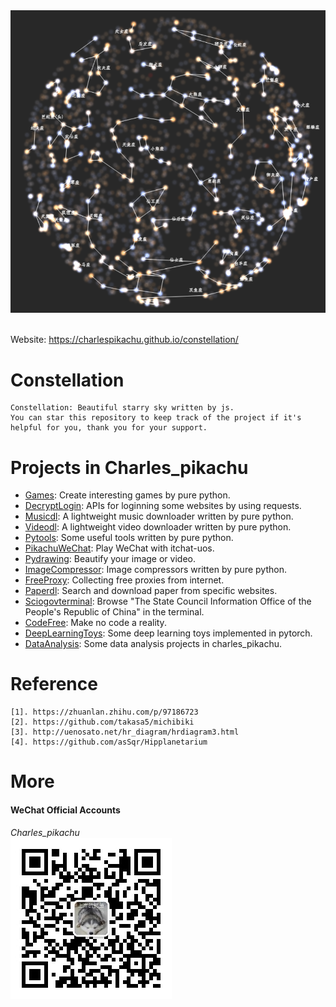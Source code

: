 <div align="center">
  <img src="./docs/logo.jpg" width="600"/>
</div>
<br />

Website: https://charlespikachu.github.io/constellation/


# Constellation
```
Constellation: Beautiful starry sky written by js.
You can star this repository to keep track of the project if it's helpful for you, thank you for your support.
```


# Projects in Charles_pikachu
- [Games](https://github.com/CharlesPikachu/Games): Create interesting games by pure python.
- [DecryptLogin](https://github.com/CharlesPikachu/DecryptLogin): APIs for loginning some websites by using requests.
- [Musicdl](https://github.com/CharlesPikachu/musicdl): A lightweight music downloader written by pure python.
- [Videodl](https://github.com/CharlesPikachu/videodl): A lightweight video downloader written by pure python.
- [Pytools](https://github.com/CharlesPikachu/pytools): Some useful tools written by pure python.
- [PikachuWeChat](https://github.com/CharlesPikachu/pikachuwechat): Play WeChat with itchat-uos.
- [Pydrawing](https://github.com/CharlesPikachu/pydrawing): Beautify your image or video.
- [ImageCompressor](https://github.com/CharlesPikachu/imagecompressor): Image compressors written by pure python.
- [FreeProxy](https://github.com/CharlesPikachu/freeproxy): Collecting free proxies from internet.
- [Paperdl](https://github.com/CharlesPikachu/paperdl): Search and download paper from specific websites.
- [Sciogovterminal](https://github.com/CharlesPikachu/sciogovterminal): Browse "The State Council Information Office of the People's Republic of China" in the terminal.
- [CodeFree](https://github.com/CharlesPikachu/codefree): Make no code a reality.
- [DeepLearningToys](https://github.com/CharlesPikachu/deeplearningtoys): Some deep learning toys implemented in pytorch.
- [DataAnalysis](https://github.com/CharlesPikachu/dataanalysis): Some data analysis projects in charles_pikachu.


# Reference
```
[1]. https://zhuanlan.zhihu.com/p/97186723
[2]. https://github.com/takasa5/michibiki
[3]. http://uenosato.net/hr_diagram/hrdiagram3.html
[4]. https://github.com/asSqr/Hipplanetarium
```


# More
#### WeChat Official Accounts
*Charles_pikachu*  
![img](./docs/pikachu.jpg)